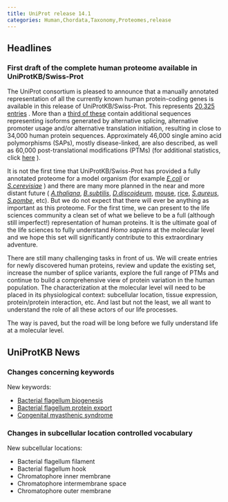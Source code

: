 ```yaml
---
title: UniProt release 14.1
categories: Human,Chordata,Taxonomy,Proteomes,release
---
```


## Headlines

### First draft of the complete human proteome available in UniProtKB/Swiss-Prot

The UniProt consortium is pleased to announce that a manually annotated representation of all the currently known human protein-coding genes is available in this release of UniProtKB/Swiss-Prot. This represents [20,325 entries](http://www.uniprot.org/uniprot/?query=taxonomy%3A9606+AND+reviewed%3Ayes) . More than a [third of these](http://www.uniprot.org/uniprot/?query=taxonomy%3A9606+AND+%28keyword%3A%22Alternative+initiation+%5B24%5D%22+OR+keyword%3A%22Alternative+promoter+usage+%5B877%5D%22+OR+keyword%3A%22Alternative+splicing+%5B25%5D%22%29%0D%0A) contain additional sequences representing isoforms generated by alternative splicing, alternative promoter usage and/or alternative translation initiation, resulting in close to 34,000 human protein sequences. Approximately 46,000 single amino acid polymorphisms (SAPs), mostly disease-linked, are also described, as well as 60,000 post-translational modifications (PTMs) (for additional statistics, click [here](http://www.uniprot.org/program/chordata/statistics) ).

It is not the first time that UniProtKB/Swiss-Prot has provided a fully annotated proteome for a model organism (for example [*E.coli*](http://www.uniprot.org/uniprot/?query=taxonomy:83333+AND+keyword:181) or [*S.cerevisiae*](http://www.uniprot.org/uniprot/?query=taxonomy:4932+AND+keyword:181) ) and there are many more planned in the near and more distant future ( [*A.thaliana*](http://www.uniprot.org/uniprot/?query=taxonomy:3702+AND+reviewed%3Ayes), [*B.subtilis*](http://www.uniprot.org/uniprot/?query=taxonomy:1423+AND+reviewed%3Ayes), [*D.discoideum*](http://www.uniprot.org/uniprot/?query=taxonomy:44689+AND+reviewed%3Ayes), [mouse](http://www.uniprot.org/uniprot/?query=taxonomy:10090+AND+reviewed%3Ayes), [rice](http://www.uniprot.org/uniprot/?query=taxonomy:39947+AND+reviewed%3Ayes), [*S.aureus*](http://www.uniprot.org/uniprot/?query=organism%3A%22Staphylococcus+aureus%22+AND+reviewed%3Ayes), [*S.pombe*](http://www.uniprot.org/uniprot/?query=taxonomy:4896+AND+reviewed%3Ayes), etc). But we do not expect that there will ever be anything as important as this proteome. For the first time, we can present to the life sciences community a clean set of what we believe to be a full (although still imperfect!) representation of human proteins. It is the ultimate goal of the life sciences to fully understand *Homo sapiens* at the molecular level and we hope this set will significantly contribute to this extraordinary adventure.

There are still many challenging tasks in front of us. We will create entries for newly discovered human proteins, review and update the existing set, increase the number of splice variants, explore the full range of PTMs and continue to build a comprehensive view of protein variation in the human population. The characterization at the molecular level will need to be placed in its physiological context: subcellular location, tissue expression, protein/protein interaction, etc. And last but not the least, we all want to understand the role of all these actors of our life processes.

The way is paved, but the road will be long before we fully understand life at a molecular level.

## UniProtKB News

### Changes concerning keywords

New keywords:

-   [Bacterial flagellum biogenesis](http://www.uniprot.org/keywords/KW-1005)
-   [Bacterial flagellum protein export](http://www.uniprot.org/keywords/KW-1006)
-   [Congenital myasthenic syndrome](http://www.uniprot.org/keywords/KW-1004)

### Changes in subcellular location controlled vocabulary

New subcellular locations:

-   Bacterial flagellum filament
-   Bacterial flagellum hook
-   Chromatophore inner membrane
-   Chromatophore intermembrane space
-   Chromatophore outer membrane
